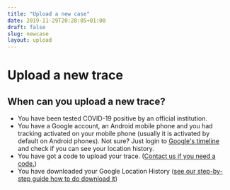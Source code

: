 ```yaml
---
title: "Upload a new case"
date: 2019-11-29T20:28:05+01:00
draft: false
slug: newcase
layout: upload
---
```


# Upload a new trace

## When can you upload a new trace?

- You have been tested COVID-19 positive by an official institution.
- You have a Google account, an Android mobile phone and you had tracking activated on your mobile phone (usually it is activated by default on Android phones). Not sure? Just login to [Google's timeline](https://www.google.com/maps/timeline) and check if you can see your location history.
- You have got a code to upload your trace. ([Contact us if you need a code.](/about/#contact))
- You have downloaded your Google Location History ([see our step-by-step guide how to do download it](/howto))
